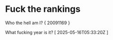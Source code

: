 # Fuck the rankings

Who the hell am I?
{ 20091169 }

What fucking year is it?
[ 2025-05-16T05:33:20Z ]
